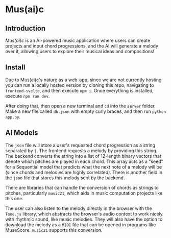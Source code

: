 # Mus(ai)c

## Introduction

*Mus(ai)c* is an AI-powered music application where users can create projects and input chord progressions, and the AI will generate a melody over it, allowing users to explore their musical ideas and compositions!

## Install

Due to Mus(ai)c's nature as a web-app, since we are not currently hosting you can run a locally hosted version by cloning this repo, navigating to `frontend-svelte`, and then execute `npm i`. Once everything is installed, execute `npm run dev`.

After doing that, then open a new terminal and `cd` into the `server` folder. Make a new file called `db.json` with empty curly braces, and then run `python app.py`.

<!-- ## Configuration (?) -->

<!-- ## Data Sets (?) -->

## AI Models

The `json` file will store a user's requested chord progression as a string separated by `|`. The frontend requests a melody by providing this string. The backend converts the string into a list of 12-length binary vectors that denote which pitches are played in each chord. This array acts as a "seed" for a Sequential model that predicts what the next note of a melody will be (since chords and melodies are highly correlated). There is another field in the `json` file that stores this melody sent by the backend.

There are libraries that can handle the conversion of chords as strings to pitches, particularly `music21`, which aids in music computation projects like this one.

The user can also listen to the melody directly in the browser with the `Tone.js` library, which abstracts the browser's audio context to work nicely with rhythmic sound, like music melodies. They will also have the option to download the melody as a `MIDI` file that can be opened in programs like MuseScore. `music21` supports this conversion.
